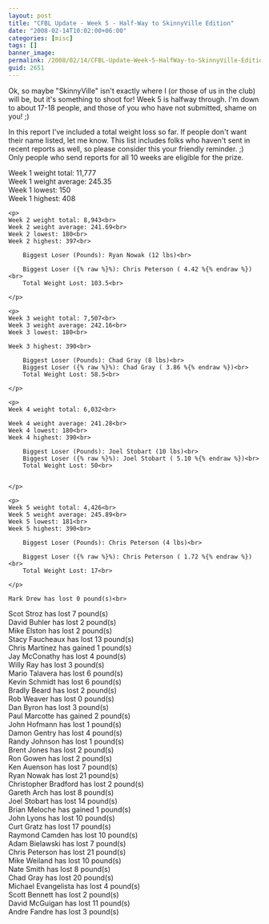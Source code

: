```yaml
---
layout: post
title: "CFBL Update - Week 5 - Half-Way to SkinnyVille Edition"
date: "2008-02-14T10:02:00+06:00"
categories: [misc]
tags: []
banner_image: 
permalink: /2008/02/14/CFBL-Update-Week-5-HalfWay-to-SkinnyVille-Edition
guid: 2651
---
```


Ok, so maybe "SkinnyVille" isn't exactly where I (or those of us in the club) will be, but it's something to shoot for! Week 5 is halfway through. I'm down to about 17-18 people, and those of you who have not submitted, shame on you! ;) 

In this report I've included a total weight loss so far. If people don't want their name listed, let me know. This list includes folks who haven't sent in recent reports as well, so please consider this your friendly reminder. ;) Only people who send reports for all 10 weeks are eligible for the prize.
<!--more-->
<p>
	Week 1 weight total: 11,777<br>
	Week 1 weight average: 245.35<br>
	Week 1 lowest: 150<br>
	Week 1 highest: 408<br>	
	</p>

	
	<p>
	Week 2 weight total: 8,943<br>
	Week 2 weight average: 241.69<br>
	Week 2 lowest: 180<br>
	Week 2 highest: 397<br>
	
		Biggest Loser (Pounds): Ryan Nowak (12 lbs)<br>

		Biggest Loser ({% raw %}%): Chris Peterson ( 4.42 %{% endraw %})<br>
		Total Weight Lost: 103.5<br>
		
	</p>
	
	<p>
	Week 3 weight total: 7,507<br>
	Week 3 weight average: 242.16<br>
	Week 3 lowest: 180<br>

	Week 3 highest: 390<br>
	
		Biggest Loser (Pounds): Chad Gray (8 lbs)<br>
		Biggest Loser ({% raw %}%): Chad Gray ( 3.86 %{% endraw %})<br>
		Total Weight Lost: 58.5<br>
		
	</p>
	
	<p>
	Week 4 weight total: 6,032<br>

	Week 4 weight average: 241.28<br>
	Week 4 lowest: 180<br>
	Week 4 highest: 390<br>
	
		Biggest Loser (Pounds): Joel Stobart (10 lbs)<br>
		Biggest Loser ({% raw %}%): Joel Stobart ( 5.10 %{% endraw %})<br>
		Total Weight Lost: 50<br>

		
	</p>
	
	<p>
	Week 5 weight total: 4,426<br>
	Week 5 weight average: 245.89<br>
	Week 5 lowest: 181<br>
	Week 5 highest: 390<br>
	
		Biggest Loser (Pounds): Chris Peterson (4 lbs)<br>

		Biggest Loser ({% raw %}%): Chris Peterson ( 1.72 %{% endraw %})<br>
		Total Weight Lost: 17<br>
		
	</p>

	Mark Drew has lost 0 pound(s)<br>
Scot Stroz has lost 7 pound(s)<br>
David Buhler has lost 2 pound(s)<br>
Mike Elston has lost 2 pound(s)<br>
Stacy Faucheaux has lost 13 pound(s)<br>
Chris Martinez has gained 1 pound(s)<br>
Jay McConathy has lost 4 pound(s)<br>
Willy Ray has lost 3 pound(s)<br>
Mario Talavera has lost 6 pound(s)<br>
Kevin Schmidt has lost 6 pound(s)<br>
Bradly Beard has lost 2 pound(s)<br>
Rob Weaver has lost 0 pound(s)<br>
Dan Byron has lost 3 pound(s)<br>
Paul Marcotte has gained 2 pound(s)<br>
John Hofmann has lost 1 pound(s)<br>
Damon Gentry has lost 4 pound(s)<br>
Randy Johnson has lost 1 pound(s)<br>
Brent Jones has lost 2 pound(s)<br>
Ron Gowen has lost 2 pound(s)<br>
Ken Auenson has lost 7 pound(s)<br>
Ryan Nowak has lost 21 pound(s)<br>
Christopher Bradford has lost 2 pound(s)<br>
Gareth Arch has lost 8 pound(s)<br>
Joel Stobart has lost 14 pound(s)<br>
Brian Meloche has gained 1 pound(s)<br>
John Lyons has lost 10 pound(s)<br>
Curt Gratz has lost 17 pound(s)<br>
Raymond Camden has lost 10 pound(s)<br>
Adam Bielawski has lost 7 pound(s)<br>
Chris Peterson has lost 21 pound(s)<br>
Mike Weiland has lost 10 pound(s)<br>
Nate Smith has lost 8 pound(s)<br>
Chad Gray has lost 20 pound(s)<br>
Michael Evangelista has lost 4 pound(s)<br>
Scott Bennett has lost 2 pound(s)<br>
David McGuigan has lost 11 pound(s)<br>
Andre Fandre has lost 3 pound(s)<br>
